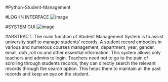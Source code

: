 #Python-Student-Management
 
 
#LOG-IN INTERFACE
![image](https://user-images.githubusercontent.com/80153286/179403398-b6342a81-fdba-4ebf-a2b4-008f51b1bd7b.png)

#SYSTEM GUI
![image](https://user-images.githubusercontent.com/80153286/179403424-79644396-0803-4246-be14-d3047ad92a09.png)

#ABSTRACT:
                  The main function of Student Management System is to assist university staff 
									to manage students’ records. A student record embodies in various and numerous 
									courses management, department, year, gender, email, dob ,roll no and other essential 
									information.
									This system allows only teachers and admins to login.
									Teachers need not to go to the pain of scrolling through students records, they can directly search 
									the relevant records through the search option.
									This helps them to maintain all the past records and keep an eye on the student.
 
